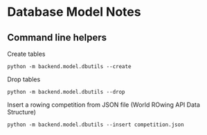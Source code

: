 # Database Model Notes

## Command line helpers

Create tables

    python -m backend.model.dbutils --create

Drop tables

    python -m backend.model.dbutils --drop

Insert a rowing competition from JSON file (World ROwing API Data Structure)

    python -m backend.model.dbutils --insert competition.json